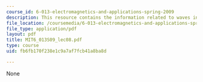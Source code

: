 ```yaml
---
course_id: 6-013-electromagnetics-and-applications-spring-2009
description: This resource contains the information related to waves in media.
file_location: /coursemedia/6-013-electromagnetics-and-applications-spring-2009/fb6fb170f238e1c9a7af7fcb41a8ba8d_MIT6_013S09_lec08.pdf
file_type: application/pdf
layout: pdf
title: MIT6_013S09_lec08.pdf
type: course
uid: fb6fb170f238e1c9a7af7fcb41a8ba8d

---
```

None